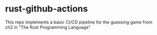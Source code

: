 # rust-github-actions
This repo implements a basic CI/CD pipeline for the guessing game from ch2 in "The Rust Programming Language"
